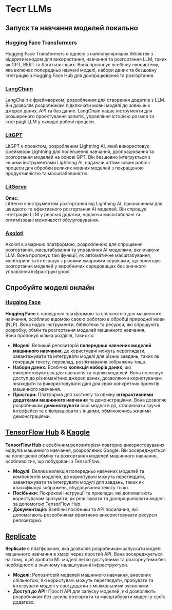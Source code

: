 # Тест LLMs

## Запуск та навчання моделей локально

### [**Hugging Face Transformers**](https://github.com/huggingface/transformers)

Hugging Face Transformers є однією з найпопулярніших бібліотек з відкритим кодом для використання, навчання та розгортання LLM, таких як GPT, BERT та багатьох інших. Вона пропонує всебічну екосистему, яка включає попередньо навчені моделі, набори даних та безшовну інтеграцію з Hugging Face Hub для доопрацювання та розгортання.

### [**LangChain**](https://github.com/langchain-ai/langchain)

LangChain є фреймворком, розробленим для створення додатків з LLM. Він дозволяє розробникам підключати мовні моделі до зовнішніх джерел даних, API та баз даних. LangChain надає інструменти для розширеного проектування запитів, управління історією розмов та інтеграції LLM у складні робочі процеси.

### [**LitGPT**](https://github.com/Lightning-AI/litgpt)

LitGPT є проектом, розробленим Lightning AI, який використовує фреймворк Lightning для полегшення навчання, доопрацювання та розгортання моделей на основі GPT. Він безшовно інтегрується з іншими інструментами Lightning AI, надаючи оптимізовані робочі процеси для обробки великих мовних моделей з покращеною продуктивністю та масштабованістю.

### [**LitServe**](https://github.com/Lightning-AI/LitServe)

**Опис:**\
LitServe є інструментом розгортання від Lightning AI, призначеним для швидкого та ефективного розгортання AI моделей. Він спрощує інтеграцію LLM у реальні додатки, надаючи масштабовані та оптимізовані можливості обслуговування.

### [**Axolotl**](https://github.com/axolotl-ai-cloud/axolotl)

Axolotl є хмарною платформою, розробленою для спрощення розгортання, масштабування та управління AI моделями, включаючи LLM. Вона пропонує такі функції, як автоматичне масштабування, моніторинг та інтеграція з різними хмарними сервісами, що полегшує розгортання моделей у виробничих середовищах без значного управління інфраструктурою.

## Спробуйте моделі онлайн

### [**Hugging Face**](https://huggingface.co/)

**Hugging Face** є провідною платформою та спільнотою для машинного навчання, особливо відомою своєю роботою в обробці природної мови (NLP). Вона надає інструменти, бібліотеки та ресурси, які спрощують розробку, обмін та розгортання моделей машинного навчання.\
Вона пропонує кілька розділів, таких як:

* **Моделі**: Великий репозиторій **попередньо навчених моделей машинного навчання**, де користувачі можуть переглядати, завантажувати та інтегрувати моделі для різних завдань, таких як генерація тексту, переклад, розпізнавання зображень тощо.
* **Набори даних:** Всебічна **колекція наборів даних**, що використовуються для навчання та оцінки моделей. Вона полегшує доступ до різноманітних джерел даних, дозволяючи користувачам знаходити та використовувати дані для своїх конкретних проектів машинного навчання.
* **Простори:** Платформа для хостингу та обміну **інтерактивними додатками машинного навчання** та демонстраціями. Вона дозволяє розробникам **демонструвати** свої моделі в дії, створювати зручні інтерфейси та співпрацювати з іншими, обмінюючись живими демонстраціями.

## [**TensorFlow Hub**](https://www.tensorflow.org/hub) **&** [**Kaggle**](https://www.kaggle.com/)

**TensorFlow Hub** є всебічним репозиторієм повторно використовуваних модулів машинного навчання, розроблених Google. Він зосереджується на полегшенні обміну та розгортання моделей машинного навчання, особливо тих, що побудовані з TensorFlow.

* **Модулі:** Велика колекція попередньо навчених моделей та компонентів моделей, де користувачі можуть переглядати, завантажувати та інтегрувати модулі для завдань, таких як класифікація зображень, вбудовування тексту тощо.
* **Посібники:** Покрокові інструкції та приклади, які допомагають користувачам зрозуміти, як реалізувати та доопрацьовувати моделі за допомогою TensorFlow Hub.
* **Документація:** Всебічні посібники та API посилання, які допомагають розробникам ефективно використовувати ресурси репозиторію.

## [**Replicate**](https://replicate.com/home)

**Replicate** є платформою, яка дозволяє розробникам запускати моделі машинного навчання в хмарі через простий API. Вона зосереджується на тому, щоб зробити ML моделі легко доступними та розгорнутими без необхідності в значному налаштуванні інфраструктури.

* **Моделі:** Репозиторій моделей машинного навчання, внесених спільнотою, які користувачі можуть переглядати, пробувати та інтегрувати моделі у свої додатки з мінімальними зусиллями.
* **Доступ до API:** Прості API для запуску моделей, які дозволяють розробникам без зусиль розгортати та масштабувати моделі у своїх додатках.
